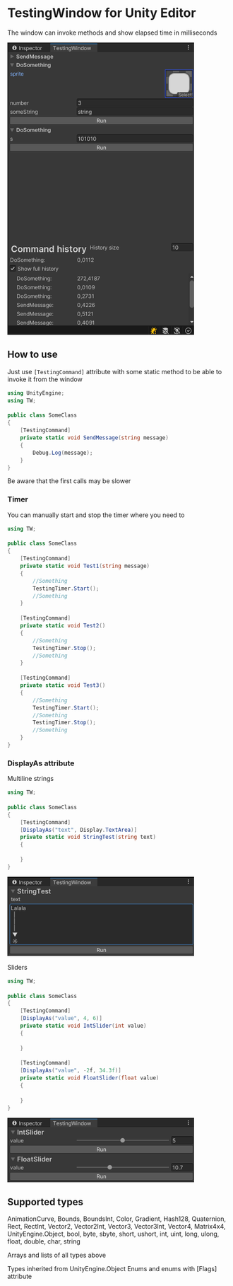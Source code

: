 # TestingWindow for Unity Editor
The window can invoke methods and show elapsed time in milliseconds
<p align="left">
  <img src="Images/window.png">
</p>

## How to use
Just use `[TestingCommand]` attribute with some static method to be able to invoke it from the window

```csharp
using UnityEngine;
using TW;

public class SomeClass
{
    [TestingCommand]
    private static void SendMessage(string message)
    {
        Debug.Log(message);
    }
}
```

Be aware that the first calls may be slower

### Timer
You can manually start and stop the timer where you need to
```csharp
using TW;

public class SomeClass
{
    [TestingCommand]
    private static void Test1(string message)
    {
        //Something
        TestingTimer.Start();
        //Something
    }

    [TestingCommand]
    private static void Test2()
    {
        //Something
        TestingTimer.Stop();
        //Something
    }

    [TestingCommand]
    private static void Test3()
    {
        //Something
        TestingTimer.Start();
        //Something
        TestingTimer.Stop();
        //Something
    }
}
```

### DisplayAs attribute
Multiline strings
```csharp
using TW;

public class SomeClass
{
    [TestingCommand]
    [DisplayAs("text", Display.TextArea)]
    private static void StringTest(string text)
    {

    }
}
```
<p align="left">
  <img src="Images/Multiline.png">
</p>

Sliders
```csharp
using TW;

public class SomeClass
{
    [TestingCommand]
    [DisplayAs("value", 4, 6)]
    private static void IntSlider(int value)
    {

    }

    [TestingCommand]
    [DisplayAs("value", -2f, 34.3f)]
    private static void FloatSlider(float value)
    {

    }
}
```
<p align="left">
  <img src="Images/Sliders.png">
</p>

## Supported types
AnimationCurve, Bounds, BoundsInt, Color, Gradient, Hash128, Quaternion, Rect,
RectInt, Vector2, Vector2Int, Vector3, Vector3Int, Vector4, Matrix4x4, UnityEngine.Object,
bool, byte, sbyte, short, ushort, int, uint, long, ulong, float, double, char, string

Arrays and lists of all types above

Types inherited from UnityEngine.Object
Enums and enums with [Flags] attribute
